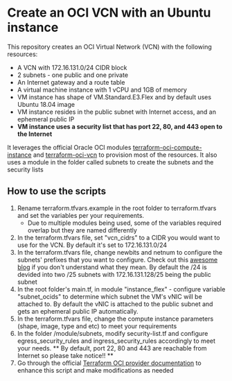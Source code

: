 # Create an OCI VCN with an Ubuntu instance
This repository creates an OCI Virtual Network (VCN) with the following resources:
- A VCN with 172.16.131.0/24 CIDR block
- 2 subnets - one public and one private
- An Internet gateway and a route table
- A virtual machine instance with 1 vCPU and 1GB of memory
- VM instance has shape of VM.Standard.E3.Flex and by default uses Ubuntu 18.04 image
- VM instance resides in the public subnet with Internet access, and an ephemeral public IP
- **VM instance uses a security list that has port 22, 80, and 443 open to the Internet**

It leverages the official Oracle OCI modules [terraform-oci-compute-instance](https://github.com/oracle-terraform-modules/terraform-oci-compute-instance) and [terraform-oci-vcn](https://github.com/oracle-terraform-modules/terraform-oci-vcn) to provision most of the resources. It also uses a module in the folder called subnets to create the subnets and the security lists

## How to use the scripts
1. Rename terraform.tfvars.example in the root folder to terraform.tfvars and set the variables per your requirements.
   - Due to multiple modules being used, some of the variables required overlap but they are named differently
2. In the terraform.tfvars file, set "vcn_cidrs" to a CIDR you would want to use for the VCN. By default it's set to 172.16.131.0/24
3. In the terraform.tfvars file, change newbits and netnum to configure the subnets' prefixes that you want to configure. Check out this [awesome blog](http://blog.itsjustcode.net/blog/2017/11/18/terraform-cidrsubnet-deconstructed/) if you don't understand what they mean. By default the /24 is devided into two /25 subnets with 172.16.131.128/25 being the public subnet
4. In the root folder's main.tf, in module "instance_flex" - configure variable "subnet_ocids" to determine which subnet the VM's vNIC will be attached to. By default the vNIC is attached to the public subnet and gets an ephemeral public IP automatically.
5. In the terraform.tfvars file, change the compute instance parameters (shape, image, type and etc) to meet your requirements
6. In the folder /module/subnets, modify security-list.tf and configure egress_security_rules and ingress_security_rules accordingly to meet your needs. ** By default, port 22, 80 and 443 are reachable from Internet so please take notice!! **
7. Go through the official [Terraform OCI provider documentation](https://registry.terraform.io/providers/hashicorp/oci/latest/docs/resources/core_vcn) to enhance this script and make modifications as needed
